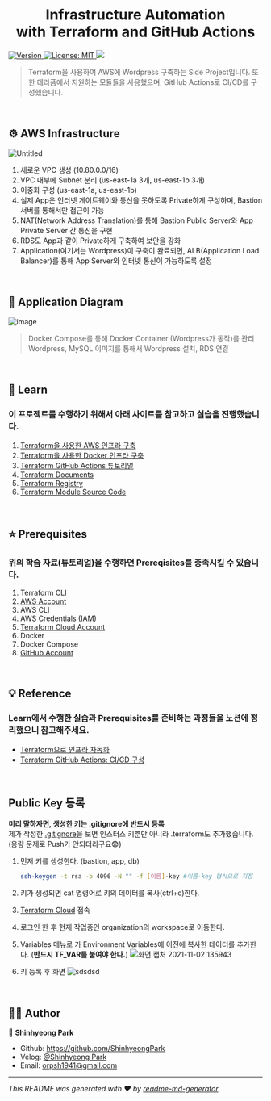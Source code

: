 <h1 align="center">Infrastructure Automation <br/>with Terraform and GitHub Actions</h1>
<p>
  <a href="https://github.com/PARKINHYO/WordPress-Terraform">
    <img alt="Version" src="https://img.shields.io/badge/version-1.0.0-blue.svg?cacheSeconds=2592000" />
  </a> 
  <a href="https://github.com/ShinhyeongPark/Terraform-GitHubAction/blob/main/LICENSE" target="_blank">
    <img alt="License: MIT" src="https://img.shields.io/badge/license-MIT-yellow.svg" />
  </a>
  <a href="https://github.com/ShinhyeongPark/Terraform-GitHubAction/actions/workflows/terraform.yml" target="_blank"><img src="https://github.com/ShinhyeongPark/Terraform-GitHubAction/actions/workflows/terraform.yml/badge.svg?branch=main">
  </a>
</p>

> Terraform을 사용하여 AWS에 Wordpress 구축하는 Side Project입니다. 또한 테라폼에서 지원하는 모듈들을 사용했으며, GitHub Actions로 CI/CD를 구성했습니다.

<br/>

## ⚙ AWS Infrastructure
![Untitled](https://user-images.githubusercontent.com/57867611/139794226-6c5399ec-570f-47cb-928c-1987240ed6b3.png)
1. 새로운 VPC 생성 (10.80.0.0/16)
2. VPC 내부에 Subnet 분리 (us-east-1a 3개, us-east-1b 3개)
3. 이중화 구성 (us-east-1a, us-east-1b)
4. 실제 App은 인터넷 게이트웨이와 통신을 못하도록 Private하게 구성하며, Bastion 서버를 통해서만 접근이 가능
5. NAT(Network Address Translation)를 통해 Bastion Public Server와 App Private Server 간 통신을 구현
6. RDS도 App과 같이 Private하게 구축하여 보안을 강화
7. Application(여기서는 Wordpress)이 구축이 완료되면, ALB(Application Load Balancer)를 통해 App Server와 인터넷 통신이 가능하도록 설정

<br/>

## 📌 Application Diagram
![image](https://user-images.githubusercontent.com/57867611/139794466-5802fd65-5201-4a04-992b-99e179729cf3.png)

> Docker Compose를 통해 Docker Container (Wordpress가 동작)를 관리 <br/>
> Wordpress, MySQL 이미지를 통해서 Wordpress 설치, RDS 연결

<br/>

## 📖 Learn
###  이 프로젝트를 수행하기 위해서 아래 사이트를 참고하고 실습을 진행했습니다.
1. [Terraform을 사용한 AWS 인프라 구축](https://learn.hashicorp.com/collections/terraform/aws-get-started)
2. [Terraform을 사용한 Docker 인프라 구축](https://learn.hashicorp.com/collections/terraform/docker-get-started)
3. [Terraform GitHub Actions 튜토리얼](https://learn.hashicorp.com/tutorials/terraform/github-actions)
4. [Terraform Documents](https://www.terraform.io/docs/index.html)
5. [Terraform Registry](https://registry.terraform.io/)
6. [Terraform Module Source Code](https://github.com/terraform-aws-modules)

<br/>

## ⭐️ Prerequisites
### 위의 학습 자료(튜토리얼)을 수행하면 Prereqisites를 충족시킬 수 있습니다.
1. Terraform CLI
2. [AWS Account](https://aws.amazon.com/ko/console/)
3. AWS CLI
4. AWS Credentials (IAM)
5. [Terraform Cloud Account](https://www.terraform.io/cloud)
6. Docker
7. Docker Compose
8. [GitHub Account](https://github.com/)

<br/>

## 💡 Reference
### Learn에서 수행한 실습과 Prerequisites를 준비하는 과정들을 노션에 정리했으니 참고해주세요.

- [Terraform으로 인프라 자동화](https://www.notion.so/Terraform-69f91597baa042f1a90a45e0b8dcf899)
- [Terraform GitHub Actions: CI/CD 구성](https://www.notion.so/Github-Actions-with-Terraform-730b8c97f9724fe498664070a7e675de)

<br/>

## Public Key 등록
**미리 말하자면, 생성한 키는 .gitignore에 반드시 등록**
<br/>
제가 작성한 [.gitignore](https://github.com/ShinhyeongPark/Terraform-GitHubAction/blob/main/.gitignore)을 보면 인스터스 키뿐만 아니라 .terraform도 추가했습니다. (용량 문제로 Push가 안되더라구요😨)
1. 먼저 키를 생성한다. (bastion, app, db)

    ```bash
    ssh-keygen -t rsa -b 4096 -N "" -f [이름]-key #이름-key 형식으로 지정
    ```
2. 키가 생성되면 cat 명령어로 키의 데이터를 복사(ctrl+c)한다.
3. [Terraform Cloud](https://www.terraform.io/cloud) 접속
4. 로그인 한 후 현재 작업중인 organization의 workspace로 이동한다.
5. Variables 메뉴로 가 Environment Variables에 이전에 복사한 데이터를 추가한다.
(**반드시 TF_VAR를 붙여야 한다.**)
![화면 캡처 2021-11-02 135943](https://user-images.githubusercontent.com/57867611/139789229-72071ed1-f44f-49a4-88a5-9fffb591bc15.png)
6. 키 등록 후 화면
![sdsdsd](https://user-images.githubusercontent.com/57867611/139789401-3ac10487-c07b-44d2-a92e-54224d1d9bc7.png)

<br/>

## 🦸‍♂️ Author

👤 **Shinhyeong Park**

* Github: https://github.com/ShinhyeongPark
* Velog: [@Shinhyeong Park](https://velog.io/@orpsh1941)
* Email: orpsh1941@gmail.com


***
_This README was generated with ❤️ by [readme-md-generator](https://github.com/kefranabg/readme-md-generator)_